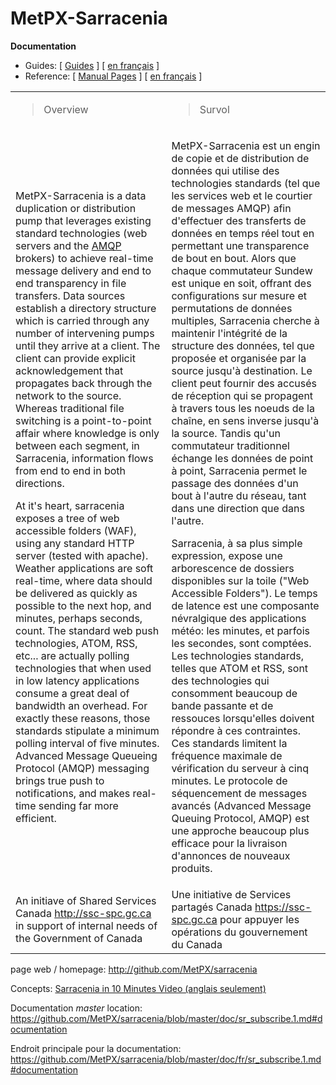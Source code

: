 MetPX-Sarracenia
================

**Documentation**

-   Guides: \[ [Guides](sr_subscribe.1.md#documentation) \] \[ [en
    français](fr/sr_subscribe.1.md#documentation) \]
-   Reference: \[ [Manual Pages](sr_subscribe.1.md#see-also) \] \[ [en
    français](fr/sr_subscribe.1.md#aussi-voir) \]

<table>
<colgroup>
<col style="width: 49%" />
<col style="width: 50%" />
</colgroup>
<tbody>
<tr class="odd">
<td><blockquote>
<p>Overview</p>
</blockquote></td>
<td><blockquote>
<p>Survol</p>
</blockquote></td>
</tr>
<tr class="even">
<td><p>MetPX-Sarracenia is a data duplication or distribution pump that leverages existing standard technologies (web servers and the <a href="http://www.amqp.org">AMQP</a> brokers) to achieve real-time message delivery and end to end transparency in file transfers. Data sources establish a directory structure which is carried through any number of intervening pumps until they arrive at a client. The client can provide explicit acknowledgement that propagates back through the network to the source. Whereas traditional file switching is a point-to-point affair where knowledge is only between each segment, in Sarracenia, information flows from end to end in both directions.</p>
<p>At it's heart, sarracenia exposes a tree of web accessible folders (WAF), using any standard HTTP server (tested with apache). Weather applications are soft real-time, where data should be delivered as quickly as possible to the next hop, and minutes, perhaps seconds, count. The standard web push technologies, ATOM, RSS, etc... are actually polling technologies that when used in low latency applications consume a great deal of bandwidth an overhead. For exactly these reasons, those standards stipulate a minimum polling interval of five minutes. Advanced Message Queueing Protocol (AMQP) messaging brings true push to notifications, and makes real-time sending far more efficient.</p></td>
<td><p>MetPX-Sarracenia est un engin de copie et de distribution de données qui utilise des technologies standards (tel que les services web et le courtier de messages AMQP) afin d'effectuer des transferts de données en temps réel tout en permettant une transparence de bout en bout. Alors que chaque commutateur Sundew est unique en soit, offrant des configurations sur mesure et permutations de données multiples, Sarracenia cherche à maintenir l'intégrité de la structure des données, tel que proposée et organisée par la source jusqu'à destination. Le client peut fournir des accusés de réception qui se propagent à travers tous les noeuds de la chaîne, en sens inverse jusqu'à la source. Tandis qu'un commutateur traditionnel échange les données de point à point, Sarracenia permet le passage des données d'un bout à l'autre du réseau, tant dans une direction que dans l'autre.</p>
<p>Sarracenia, à sa plus simple expression, expose une arborescence de dossiers disponibles sur la toile (&quot;Web Accessible Folders&quot;). Le temps de latence est une composante névralgique des applications météo: les minutes, et parfois les secondes, sont comptées. Les technologies standards, telles que ATOM et RSS, sont des technologies qui consomment beaucoup de bande passante et de ressouces lorsqu'elles doivent répondre à ces contraintes. Ces standards limitent la fréquence maximale de vérification du serveur à cinq minutes. Le protocole de séquencement de messages avancés (Advanced Message Queuing Protocol, AMQP) est une approche beaucoup plus efficace pour la livraison d'annonces de nouveaux produits.</p></td>
</tr>
<tr class="odd">
<td>An initiave of Shared Services Canada <a href="http://ssc-spc.gc.ca" class="uri">http://ssc-spc.gc.ca</a> in support of internal needs of the Government of Canada</td>
<td>Une initiative de Services partagés Canada <a href="https://ssc-spc.gc.ca" class="uri">https://ssc-spc.gc.ca</a> pour appuyer les opérations du gouvernement du Canada</td>
</tr>
</tbody>
</table>

page web / homepage: <http://github.com/MetPX/sarracenia>

Concepts: [Sarracenia in 10 Minutes Video (anglais
seulement)](https://www.youtube.com/watch?v=G47DRwzwckk)

Documentation *master* location:
<https://github.com/MetPX/sarracenia/blob/master/doc/sr_subscribe.1.md#documentation>

Endroit principale pour la documentation:
<https://github.com/MetPX/sarracenia/blob/master/doc/fr/sr_subscribe.1.md#documentation>
